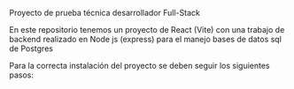 Proyecto de prueba técnica desarrollador Full-Stack

En este repositorio tenemos un proyecto de React (Vite) con una trabajo de backend realizado en Node js (express) para el manejo bases de datos sql de Postgres

Para la correcta instalación del proyecto se deben seguir los siguientes pasos:

